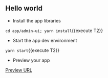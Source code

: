 ## Hello world

- Install the app libraries

`cd app/admin-ui; yarn install`{{execute T2}}

- Start the app dev environment

`yarn start`{{execute T2}}

- Preview your app

[Preview URL](https://[[HOST_SUBDOMAIN]]-3000-[[KATACODA_HOST]].environments.katacoda.com/widget)
